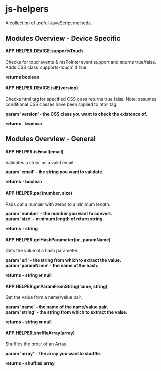 <h1>js-helpers</h1>

<p>A collection of useful JavaScript methods.</p>

<h2>Modules Overview - Device Specific</h2>

<h4>APP.HELPER.DEVICE.supportsTouch</h4>
<p>Checks for touchevents  & msPointer event support and returns true/false. Adds CSS class 'supports-touch' if true.</p>
<p><strong>returns boolean</strong></p>

<h4>APP.HELPER.DEVICE.isIE(version)</h4>
<p>Checks html tag for specified CSS class returns true false. Note: assumes conditional CSS classes have been applied to html tag.</p>
<p><strong>param 'version' - the CSS class you want to check the existence of.</strong></p>
<p><strong>returns - boolean</strong></p>

<h2>Modules Overview - General</h2>

<h4>APP.HELPER.isEmail(email)</h4>
<p>Validates a string as a valid email</p>
<p><strong>param 'email' - the string you want to validate.</strong></p>
<p><strong>returns - boolean</strong></p>

<h4>APP.HELPER.pad(number, size)</h4>
<p>Pads out a number with zeros to a minimum length.</p>
<p><strong>param 'number' - the number you want to convert.</br>param 'size' - minimum length of return string.</strong></p>
<p><strong>returns - string</strong></p>

<h4>APP.HELPER.getHashParameter(url, paramName)</h4>
<p>Gets the value of a hash parameter.</p>
<p><strong>param 'url' - the string from which to extract the value.</br>
param 'paramName' - the name of the hash.</strong></p>
<p><strong>returns - string or null</strong></p>

<h4>APP.HELPER.getParamFromString(name, string)</h4>
<p>Get the value from a name/value pair.</p>
<p><strong>param 'name' - the name of the name/value pair.</br>
param 'string' - the string from which to extract the value.</strong></p>
<p><strong>returns - string or null</strong></p>

<h4>APP.HELPER.shuffleArray(array)</h4>
<p>Shuffles the order of an Array.</p>
<p><strong>param 'array' - The array you want to shuffle.</strong></p>
<p><strong>returns - shuffled array</strong></p>
